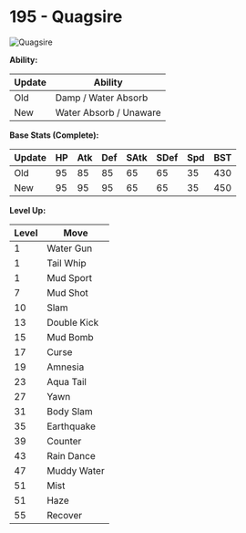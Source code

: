 # 195 - Quagsire
![][195]

**Ability:**

Update | Ability
---    | ---
Old    | Damp / Water Absorb
New    | Water Absorb / Unaware

**Base Stats (Complete):**

Update | HP | Atk | Def | SAtk | SDef | Spd | BST
---    | ---| --- | --- | ---  | ---  | --- | ---
Old    | 95 |  85 |  85 |  65  |  65  |  35  |  430
New    | 95 |  95 |  95 |  65  |  65  |  35  |  450

**Level Up:**

Level | Move
---   | ---
  1   | Water Gun
  1   | Tail Whip
  1   | Mud Sport
  7   | Mud Shot
 10   | Slam
 13   | Double Kick
 15   | Mud Bomb
 17   | Curse
 19   | Amnesia
 23   | Aqua Tail
 27   | Yawn
 31   | Body Slam
 35   | Earthquake
 39   | Counter
 43   | Rain Dance
 47   | Muddy Water
 51   | Mist
 51   | Haze
 55   | Recover



[195]: https://raw.githubusercontent.com/PokeAPI/sprites/master/sprites/pokemon/195.png "Quagsire"
